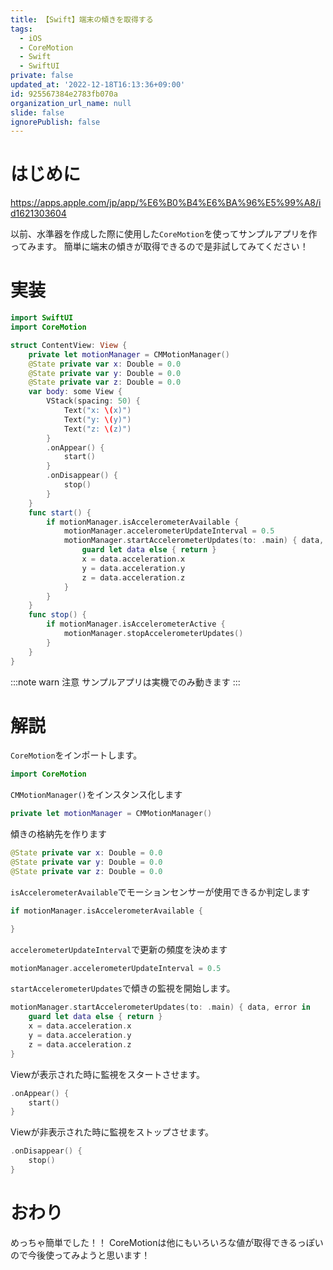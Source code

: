 ```yaml
---
title: 【Swift】端末の傾きを取得する
tags:
  - iOS
  - CoreMotion
  - Swift
  - SwiftUI
private: false
updated_at: '2022-12-18T16:13:36+09:00'
id: 925567384e2783fb070a
organization_url_name: null
slide: false
ignorePublish: false
---
```

# はじめに
https://apps.apple.com/jp/app/%E6%B0%B4%E6%BA%96%E5%99%A8/id1621303604

以前、水準器を作成した際に使用した`CoreMotion`を使ってサンプルアプリを作ってみます。
簡単に端末の傾きが取得できるので是非試してみてください！

# 実装
```swift
import SwiftUI
import CoreMotion

struct ContentView: View {
    private let motionManager = CMMotionManager()
    @State private var x: Double = 0.0
    @State private var y: Double = 0.0
    @State private var z: Double = 0.0
    var body: some View {
        VStack(spacing: 50) {
            Text("x: \(x)")
            Text("y: \(y)")
            Text("z: \(z)")
        }
        .onAppear() {
            start()
        }
        .onDisappear() {
            stop()
        }
    }
    func start() {
        if motionManager.isAccelerometerAvailable {
            motionManager.accelerometerUpdateInterval = 0.5
            motionManager.startAccelerometerUpdates(to: .main) { data, error in
                guard let data else { return }
                x = data.acceleration.x
                y = data.acceleration.y
                z = data.acceleration.z
            }
        }
    }
    func stop() {
        if motionManager.isAccelerometerActive {
            motionManager.stopAccelerometerUpdates()
        }
    }
}
```

:::note warn
注意
サンプルアプリは実機でのみ動きます
:::

# 解説
`CoreMotion`をインポートします。
```swift
import CoreMotion
```
`CMMotionManager()`をインスタンス化します
```swift
private let motionManager = CMMotionManager()
```
傾きの格納先を作ります
```swift
@State private var x: Double = 0.0
@State private var y: Double = 0.0
@State private var z: Double = 0.0
```
`isAccelerometerAvailable`でモーションセンサーが使用できるか判定します
```swift
if motionManager.isAccelerometerAvailable {

}
```
`accelerometerUpdateInterval`で更新の頻度を決めます
```swift
motionManager.accelerometerUpdateInterval = 0.5
```
`startAccelerometerUpdates`で傾きの監視を開始します。
```swift
motionManager.startAccelerometerUpdates(to: .main) { data, error in
    guard let data else { return }
    x = data.acceleration.x
    y = data.acceleration.y
    z = data.acceleration.z
}
```
Viewが表示された時に監視をスタートさせます。
```swift
.onAppear() {
    start()
}
```
Viewが非表示された時に監視をストップさせます。
```swift
.onDisappear() {
    stop()
}
```

# おわり
めっちゃ簡単でした！！
CoreMotionは他にもいろいろな値が取得できるっぽいので今後使ってみようと思います！
